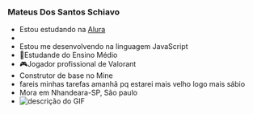 ### Mateus Dos Santos Schiavo
- Estou estudando na [Alura](https://www.alura.com.br)
- 
- Estou me desenvolvendo na linguagem JavaScript 
- 📘Estudande do Ensino Médio
- 🎮Jogador profissional de Valorant
- Construtor de base no Mine 
- fareis minhas tarefas amanhã pq estarei mais velho logo mais sábio
- Mora em Nhandeara-SP, São paulo
- ![descrição do GIF](https://i.pinimg.com/originals/3b/69/a4/3b69a450470e5da95379aee564bfb7c1.gif)

